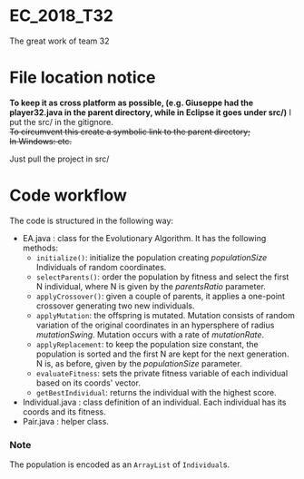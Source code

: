 # EC_2018_T32
The great work of team 32

# File location notice
**To keep it as cross platform as possible, (e.g. Giuseppe had the player32.java in the parent directory, while in Eclipse it goes under src/)** I put the src/ in the gitignore.  
~~To circumvent this create a symbolic link to the parent directory;~~  
~~In Windows: etc.~~  

Just pull the project in src/

# Code workflow

The code is structured in the following way:

 - EA.java : class for the Evolutionary Algorithm. It has the following methods:
   - `initialize()`: initialize the population creating *populationSize* Individuals of random coordinates.
   - `selectParents()`: order the population by fitness and select the first N individual, where N is given by the *parentsRatio* parameter.
   - `applyCrossover()`: given a couple of parents, it applies a one-point crossover generating two new individuals.
   - `applyMutation`: the offspring is mutated. Mutation consists of random variation of the original coordinates in an hypersphere of radius *mutationSwing*. Mutation occurs with a rate of *mutationRate*.
   - `applyReplacement`: to keep the population size constant, the population is sorted and the first N are kept for the next generation. N is, as before, given by the *populationSize* parameter.
   - `evaluateFitness`: sets the private fitness variable of each individual based on its coords' vector.
   - `getBestIndividual`: returns the individual with the highest score. 
 - Individual.java : class definition of an individual. Each individual has its coords and its fitness.
 - Pair.java : helper class.

 ### Note
 The population is encoded as an `ArrayList` of `Individual`s.

